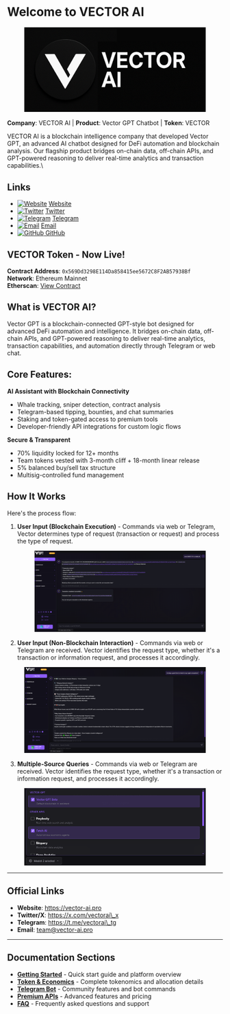 # Welcome to VECTOR AI

<figure><img src=".gitbook/assets/Untitled design (13).png" alt=""><figcaption></figcaption></figure>

**Company**: VECTOR AI | **Product**: Vector GPT Chatbot | **Token**: VECTOR

VECTOR AI is a blockchain intelligence company that developed Vector GPT, an advanced AI chatbot designed for DeFi automation and blockchain analysis. Our flagship product bridges on-chain data, off-chain APIs, and GPT-powered reasoning to deliver real-time analytics and transaction capabilities.\


## &#x20; Links

* [![Website](https://img.icons8.com/ios-filled/16/000000/domain.png)](https://vector-ai.pro) [Website](https://vector-ai.pro)
* [![Twitter](https://img.icons8.com/ios-filled/16/000000/twitter.png)](https://x.com/vectorai_x) [Twitter](https://x.com/vectorai_x)
* [![Telegram](https://img.icons8.com/ios-filled/16/000000/telegram-app.png)](https://t.me/vectorai_tg) [Telegram](https://t.me/vectorai_tg)
* [![Email](https://img.icons8.com/ios-filled/16/000000/new-post.png)](mailto:team@vector-ai.pro) [Email](mailto:team@vector-ai.pro)
* [![GitHub](https://img.icons8.com/ios-filled/16/000000/github.png) GitHub](https://github.com/vectoraidev)

## VECTOR Token - Now Live!

**Contract Address**: `0x569Dd3298E114Da858415ee5672C8F2AB57938Bf`\
**Network**: Ethereum Mainnet\
**Etherscan**: [View Contract](https://etherscan.io/token/0x569Dd3298E114Da858415ee5672C8F2AB57938Bf)

## **What is VECTOR AI?**

Vector GPT is a blockchain-connected GPT-style bot designed for advanced DeFi automation and intelligence. It bridges on-chain data, off-chain APIs, and GPT-powered reasoning to deliver real-time analytics, transaction capabilities, and automation directly through Telegram or web chat.

## Core Features:

**AI Assistant with Blockchain Connectivity**

* Whale tracking, sniper detection, contract analysis
* Telegram-based tipping, bounties, and chat summaries
* Staking and token-gated access to premium tools
* Developer-friendly API integrations for custom logic flows

**Secure & Transparent**

* 70% liquidity locked for 12+ months
* Team tokens vested with 3-month cliff + 18-month linear release
* 5% balanced buy/sell tax structure
* Multisig-controlled fund management

## How It Works

Here's the process flow:

1.  **User Input (Blockchain Execution)** - Commands via web or Telegram, Vector determines type of request (transaction or request) and process the type of request.

    <figure><img src=".gitbook/assets/image.png" alt=""><figcaption></figcaption></figure>
2. **User Input (Non-Blockchain Interaction)** - Commands via web or Telegram are received. Vector identifies the request type, whether it's a transaction or information request, and processes it accordingly.

<figure><img src=".gitbook/assets/Screenshot 2025-05-25 154803.png" alt=""><figcaption></figcaption></figure>

3. **Multiple-Source Queries** - Commands via web or Telegram are received. Vector identifies the request type, whether it's a transaction or information request, and processes it accordingly.

<figure><img src=".gitbook/assets/modelselector.png" alt=""><figcaption></figcaption></figure>

***

## Official Links

* **Website**: https://vector-ai.pro
* **Twitter/X**: https://x.com/vectorai\_x
* **Telegram**: https://t.me/vectorai\_tg
* **Email**: team@vector-ai.pro

***

## Documentation Sections

* [**Getting Started**](getting-started/overview/) - Quick start guide and platform overview
* [**Token & Economics**](broken-reference) - Complete tokenomics and allocation details
* [**Telegram Bot**](vector-bot-telegram/telegram-bot.md) - Community features and bot commands
* [**Premium APIs**](premium-apis/premium-apis.md) - Advanced features and pricing
* [**FAQ**](faq.md) - Frequently asked questions and support
